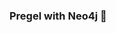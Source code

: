 ### Pregel with Neo4j 🚀



















































 























